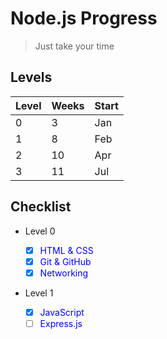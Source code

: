 # Node.js Progress

> Just take your time

## Levels

| Level | Weeks | Start |
| ----- | ----- | ----- |
| 0     | 3     | Jan   |
| 1     | 8     | Feb   |
| 2     | 10    | Apr   |
| 3     | 11    | Jul   |

## Checklist

- Level 0

  - [x] <span style="color:blue">HTML & CSS</span>
  - [x] <span style="color:blue">Git & GitHub</span>
  - [x] <span style="color:blue">Networking</span>

- Level 1
  - [x] <span style="color:blue">JavaScript</span>
  - [ ] <span style="color:blue">Express.js</span>
